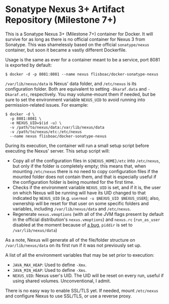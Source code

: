 # Sonatype Nexus 3+ Artifact Repository (Milestone 7+)

This is a Sonatype Nexus 3+ (Milestone 7+) container for Docker. It will survive for as long as there is no official container for Nexus 3 from Sonatype. This was shamelessly based on the official `sonatype/nexus` container, but soon it became a vastly different Dockerfile.

Usage is the same as ever for a container meant to be a service, port 8081 is exported by default:

```
$ docker -d -p 8081:8081 --name nexus flisboac/docker-sonatype-nexus
```

`/var/lib/nexus/data` is Nexus' data folder, and `/etc/nexus` is its configuration folder. Both are equivalent to setting `-Dkaraf.data` and `-Dkaraf.etc`, respectively. You may volume-mount them if needed, but be sure to set the environment variable `NEXUS_UID` to avoid running into permission-related issues. For example:


```
$ docker -d \
  -p 8081:8081 \
  -e NEXUS_UID=$(id -u) \
  -v /path/to/nexus/data:/var/lib/nexus/data
  -v /path/to/nexus/etc:/etc/nexus
  --name nexus flisboac/docker-sonatype-nexus
```

During its execution, the container will run a small setup script before executing the Nexus' server. This setup script will:

- Copy all of the configuration files in `${NEXUS_HOME}/etc` into `/etc/nexus`, but only if the folder is completely empty; this means that, when mounting `/etc/nexus` there is no need to copy configuration files if the mounted folder does not contain them, and that is especially useful if the configuration folder is being mounted for the first time.
- Checks if the environment variable `NEXUS_UID` is set, and if it is, the user on which Nexus will be running will have its UID changed to that indicated by `NEXUS_UID` (e.g. `usermod -u $NEXUS_UID $NEXUS_USER`); also, ownership will be reset for that user on some specific folders and variables, including 
`/var/lib/nexus/data` and `/etc/nexus`.
- Regenerate `nexus.vmoptions` (with all of the JVM flags present by default in the official distribution's `nexus.vmoptions`) and `nexus.rc` (`run_as_user` disabled at the moment because of [a bug](https://issues.sonatype.org/browse/NEXUS-9437), `piddir` is set to `/var/lib/nexus/data`)

As a note, Nexus will generate all of the file/folder structure on `/var/lib/nexus/data` on its first run if it was not previously set up.

A list of all the environment variables that may be set prior to execution:

- `JAVA_MAX_HEAP`: Used to define `-Xmx`.
- `JAVA_MIN_HEAP`: Used to define `-Xms`.
- `NEXUS_UID`: Nexus user's UID. The UID will be reset on every run, useful if using shared volumes. Unconventional, I admit.

There is no easy way to enable SSL/TLS yet. If needed, mount `/etc/nexus` and configure Nexus to use SSL/TLS, or use a reverse proxy.
